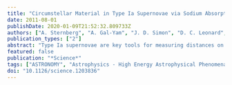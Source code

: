 ```yaml
---
title: "Circumstellar Material in Type Ia Supernovae via Sodium Absorption Features"
date: 2011-08-01
publishDate: 2020-01-09T21:52:32.809733Z
authors: ["A. Sternberg", "A. Gal-Yam", "J. D. Simon", "D. C. Leonard", "R. M. Quimby", "M. M. Phillips", "N. Morrell", "I. B. Thompson", "I. Ivans", "J. L. Marshall", "A. V. Filippenko", "G. W. Marcy", "J. S. Bloom", "F. Patat", "R. J. Foley", "D. Yong", "B. E. Penprase", "D. J. Beeler", "C. Allende Prieto", "G. S. Stringfellow"]
publication_types: ["2"]
abstract: "Type Ia supernovae are key tools for measuring distances on a cosmic scale. They are generally thought to be the thermonuclear explosion of an accreting white dwarf in a close binary system. The nature of the mass donor is still uncertain. In the single- degenerate model it is a main-sequence star or an evolved star, whereas in the double-degenerate model it is another white dwarf. We show that the velocity structure of absorbing material along the line of sight to 35 type Ia supernovae tends to be blueshifted. These structures are likely signatures of gas outflows from the supernova progenitor systems. Thus, many type Ia supernovae in nearby spiral galaxies may originate in single- degenerate systems."
featured: false
publication: "*Science*"
tags: ["ASTRONOMY", "Astrophysics - High Energy Astrophysical Phenomena", "Astrophysics - Cosmology and Extragalactic Astrophysics"]
doi: "10.1126/science.1203836"
---
```


